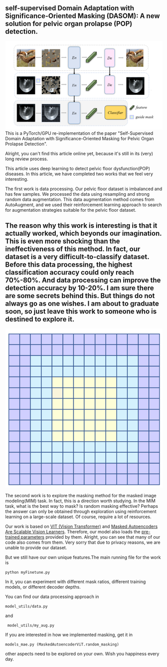 ## self-supervised Domain Adaptation with Significance-Oriented Masking (DASOM): A new solution for pelvic organ prolapse (POP) detection.


![](https://github.com/xiaolilaoli/dasom/blob/main/framework.png)
This is a PyTorch/GPU re-implementation of the paper "Self-Supervised Domain Adaptation with Significance-Oriented Masking for Pelvic Organ
Prolapse Detection".

Alright, you can't find this article online yet,  because it's still in its (very) long review process.


This article uses deep learning to detect pelvic floor dysfunction(POP) diseases. In this article, we have completed two works that we feel very interesting.

The first work is data processing. Our pelvic floor dataset is imbalanced and has few samples. We processed the data using resampling and strong random data augmentation. This data augmentation method comes from AutoAugment, and we used their reinforcement learning approach to search for augmentation strategies suitable for the pelvic floor dataset. 

## The reason why this work is interesting is that it actually worked, which beyonds our imagination. This is even more shocking than the ineffectiveness of this method. In fact, our dataset is a very difficult-to-classify dataset. Before this data processing, the highest classification accuracy could only reach 70%-80%. And data processing can improve the detection accuracy by 10-20%. I am sure there are some secrets behind this. But things do not always go as one wishes. I am about to graduate soon, so just leave this work to someone who is destined to explore it.


![](https://github.com/xiaolilaoli/dasom/blob/main/mask.png)

The second work is to explore the masking method for the masked image modeling(MIM) task. In fact, this is a direction worth studying. In the MIM task, what is the best way to mask? Is random masking effective? Perhaps the answer can only be obtained through exploration using reinforcement learning on a large-scale dataset. Of course, require a lot of resources.


Our work is based on [VIT (Vision Transformer)](https://arxiv.org/abs/2010.11929) and  [Masked Autoencoders Are Scalable Vision Learners](https://arxiv.org/abs/2111.06377). 
Therefore, our model also loads the [pre-trained parameters](https://dl.fbaipublicfiles.com/mae/visualize/mae_visualize_vit_base.pth) provided by them. Alright, you can see that many of our code also comes from them.
Very sorry that due to privacy reasons, we are unable to provide our dataset.

But we still have our own unique features.The main running file for the work is 
```
python myFinetune.py
```
In it, you can experiment with different mask ratios, different training models, or different decoder depths.

You can find our data processing approach in 
```
model_utils/data.py  
```
and
```
 model_utils/my_aug.py
```
If you are interested in how we implemented masking, get it in 

```
models_mae.py (MaskedAutoencoderViT.random_masking)
```

other aspects need to be explored on your own. Wish you happiness every day.
